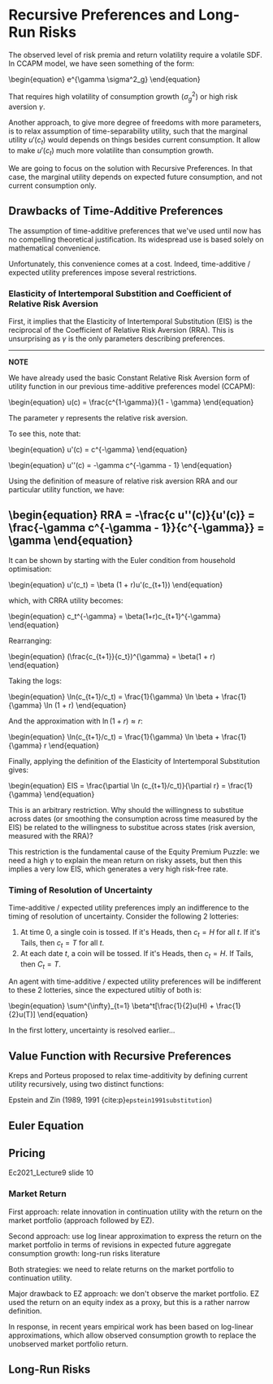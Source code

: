 # Recursive Preferences and Long-Run Risks

The observed level of risk premia and return volatility require a volatile SDF. In CCAPM model, we have seen something of the form:

\begin{equation}
e^{\gamma \sigma^2_g} 
\end{equation}

That requires high volatility of consumption growth ($\sigma^2_g$) or high risk aversion $\gamma$.

Another approach, to give more degree of freedoms with more parameters, is to relax assumption of time-separability utility, such that the marginal utility $u'(c_t)$ would depends on things besides current consumption. It allow to make $u'(c_t)$ much more volatilite than consumption growth. 

We are going to focus on the solution with Recursive Preferences. In that case, the marginal utility depends on expected future consumption, and not current consumption only.

## Drawbacks of Time-Additive Preferences

The assumption of time-additive preferences that we've used until now has no compelling theoretical justification. Its widespread use is based solely on mathematical convenience.

Unfortunately, this convenience comes at a cost. Indeed, time-additive / expected utility preferences impose several restrictions.

### Elasticity of Intertemporal Substition and Coefficient of Relative Risk Aversion

First, it implies that the Elasticity of Intertemporal Substitution (EIS) is the reciprocal of the Coefficient of Relative Risk Aversion (RRA). This is unsurprising as $\gamma$ is the only parameters describing preferences.


---
**NOTE**

We have already used the basic Constant Relative Risk Aversion form of utility function in our previous time-additive preferences model (CCAPM):

\begin{equation}
u(c) = \frac{c^{1-\gamma}}{1 - \gamma}
\end{equation}

The parameter $\gamma$ represents the relative risk aversion.

To see this, note that:

\begin{equation}
u'(c) = c^{-\gamma}
\end{equation}

\begin{equation}
u''(c) = -\gamma c^{-\gamma - 1}
\end{equation}

Using the definition of measure of relative risk aversion RRA and our particular utility function, we have:

\begin{equation}
RRA = -\frac{c u''(c)}{u'(c)} = \frac{-\gamma c^{-\gamma - 1}}{c^{-\gamma}} = \gamma
\end{equation}
---

It can be shown by starting with the Euler condition from household optimisation:

\begin{equation}
u'(c_t) = \beta (1 + r)u'(c_{t+1})
\end{equation}

which, with CRRA utility becomes:

\begin{equation}
c_t^{-\gamma} = \beta(1+r)c_{t+1}^{-\gamma}
\end{equation}

Rearranging:

\begin{equation}
(\frac{c_{t+1}}{c_t})^{\gamma} = \beta(1 + r)
\end{equation}

Taking the logs:

\begin{equation}
\ln(c_{t+1}/c_t) = \frac{1}{\gamma} \ln \beta + \frac{1}{\gamma} \ln (1 + r)
\end{equation}

And the approximation with $\ln(1 + r) \approx r$:

\begin{equation}
\ln(c_{t+1}/c_t) = \frac{1}{\gamma} \ln \beta + \frac{1}{\gamma} r
\end{equation}

Finally, applying the definition of the Elasticity of Intertemporal Substitution gives:

\begin{equation}
EIS = \frac{\partial \ln (c_{t+1}/c_t)}{\partial r} = \frac{1}{\gamma}
\end{equation}

This is an arbitrary restriction. Why should the willingness to substitue across dates (or smoothing the consumption across time measured by the EIS) be related to the willingness to substitue across states (risk aversion, measured with the RRA)?

This restriction is the fundamental cause of the Equity Premium Puzzle: we need a high $\gamma$ to explain the mean return on risky assets, but then this implies a very low EIS, which generates a very high risk-free rate.

### Timing of Resolution of Uncertainty

Time-additive / expected utility preferences imply an indifference to the timing of resolution of uncertainty. Consider the following 2 lotteries:

1. At time 0, a single coin is tossed. If it's Heads, then $c_t = H$ for all $t$. If it's Tails, then $c_t = T$ for all $t$.
2. At each date $t$, a coin will be tossed. If it's Heads, then $c_t = H$. If Tails, then $C_t = T$.

An agent with time-additive / expected utility preferences will be indifferent to these 2 lotteries, since the expectured utiltiy of both is:

\begin{equation}
\sum^{\infty}_{t=1} \beta^t[\frac{1}{2}u(H) + \frac{1}{2}u(T)]
\end{equation}

In the first lottery, uncertainty is resolved earlier... 

## Value Function with Recursive Preferences

Kreps and Porteus proposed to relax time-additivity by defining current utility recursively, using two distinct functions:

Epstein and Zin (1989, 1991 {cite:p}`epstein1991substitution`) 

## Euler Equation

## Pricing

Ec2021_Lecture9 slide 10


### Market Return 

First approach: relate innovation in continuation utility with the return on the market portfolio (approach followed by EZ).

Second approach: use log linear approximation to express the return on the market portfolio in terms of revisions in expected future aggregate consumption growth: long-run risks literature

Both strategies: we need to relate returns on the market portfolio to continuation utility. 

Major drawback to EZ approach: we don't observe the market portfolio. EZ used the return on an equity index as a proxy, but this is a rather narrow definition.

In response, in recent years empirical work has been based on log-linear approximations, which allow observed consumption growth to replace the unobserved market portfolio return.


## Long-Run Risks